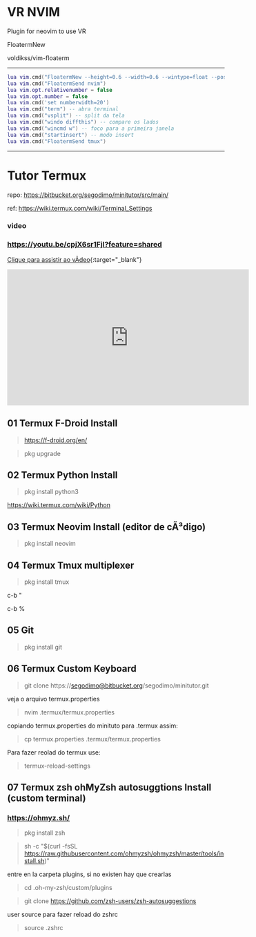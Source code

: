 # VR NVIM

Plugin for neovim to use VR 


FloatermNew

voldikss/vim-floaterm

---

```lua
lua vim.cmd("FloatermNew --height=0.6 --width=0.6 --wintype=float --position=center")
lua vim.cmd("FloatermSend nvim")
lua vim.opt.relativenumber = false
lua vim.opt.number = false
lua vim.cmd('set numberwidth=20')
lua vim.cmd("term") -- abra terminal
lua vim.cmd("vsplit") -- split da tela
lua vim.cmd("windo diffthis") -- compare os lados
lua vim.cmd("wincmd w") -- foco para a primeira janela
lua vim.cmd("startinsert") -- modo insert
lua vim.cmd("FloatermSend tmux")
```





















---



# Tutor Termux

repo: https://bitbucket.org/segodimo/minitutor/src/main/

ref: https://wiki.termux.com/wiki/Terminal_Settings

### video
### https://youtu.be/cpjX6sr1FjI?feature=shared

[Clique para assistir ao vÃ­deo](https://www.youtube.com/watch?v=cpjX6sr1FjI){:target="_blank"}

<iframe width="560" height="315" src="https://www.youtube.com/embed/cpjX6sr1FjI?si=XRsnga-Z0BVlz8cR" title="YouTube video player" frameborder="0" allow="accelerometer; autoplay; clipboard-write; encrypted-media; gyroscope; picture-in-picture; web-share" referrerpolicy="strict-origin-when-cross-origin" allowfullscreen></iframe>


## 01 Termux F-Droid Install

> https://f-droid.org/en/

> pkg upgrade

## 02 Termux Python Install

> pkg install python3

https://wiki.termux.com/wiki/Python

## 03 Termux Neovim Install (editor de cÃ³digo)

> pkg install neovim

## 04 Termux Tmux multiplexer

> pkg install tmux

c-b "

c-b %

## 05 Git

> pkg install git

## 06 Termux Custom Keyboard

> git clone https://segodimo@bitbucket.org/segodimo/minitutor.git

veja o arquivo termux.properties

> nvim .termux/termux.properties

copiando termux.properties do minituto para .termux assim:

> cp termux.properties .termux/termux.properties

Para fazer reolad do termux use:

> termux-reload-settings

## 07 Termux zsh ohMyZsh autosuggtions Install (custom  terminal)
### https://ohmyz.sh/

> pkg install zsh

> sh -c "$(curl -fsSL https://raw.githubusercontent.com/ohmyzsh/ohmyzsh/master/tools/install.sh)"

entre en la carpeta plugins, si no existen hay que crearlas 

> cd .oh-my-zsh/custom/plugins

> git clone https://github.com/zsh-users/zsh-autosuggestions

user source para fazer reload do zshrc

> source .zshrc



